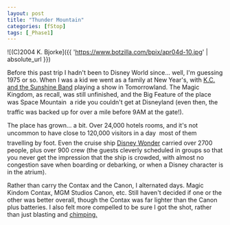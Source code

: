 ```yaml
---
layout: post
title: "Thunder Mountain"
categories: [fStop]
tags: [_Phase1]
---
```



![(C)2004 K. Bjorke]({{ 'https://www.botzilla.com/bpix/apr04d-10.jpg' | absolute_url }})


Before this past trip I hadn't been to Disney World since... well, I'm guessing 1975 or so. When I was a kid we went as a family at New Year's, with <a href="http://www.heykcsb.com/" target="_blank">K.C. and the Sunshine Band</a> playing a show in Tomorrowland. The Magic Kingdom, as recall, was still unfinished, and the Big Feature of the place was Space Mountain &#151; a ride you couldn't get at Disneyland (even then, the traffic was backed up for over a mile before 9AM at the gate!).

The place has grown... a bit. Over 24,000 hotels rooms, and it's not uncommon to have close to 120,000 visitors in a day &#151; most of them travelling by foot. Even the cruise ship <a href="http://disneycruise.disney.go.com/disneycruiseline/index?bhcp=1" target="_blank">Disney Wonder</a> carried over 2700 people, plus over 900 crew (the guests cleverly scheduled in groups so that you never get the impression that the ship is crowded, with almost no congestion save when boarding or debarking, or when a Disney character is in the atrium).

Rather than carry the Contax and the Canon, I alternated days. Magic Kindom Contax, MGM Studios Canon, etc. Still haven't decided if one or the other was better overall, though the Contax was far lighter than the Canon plus batteries. I also felt more compelled to be sure I got the shot, rather than just blasting and <a href="http://www.sportsshooter.com/special_feature/chimping/" target="_blank">chimping.</a>
